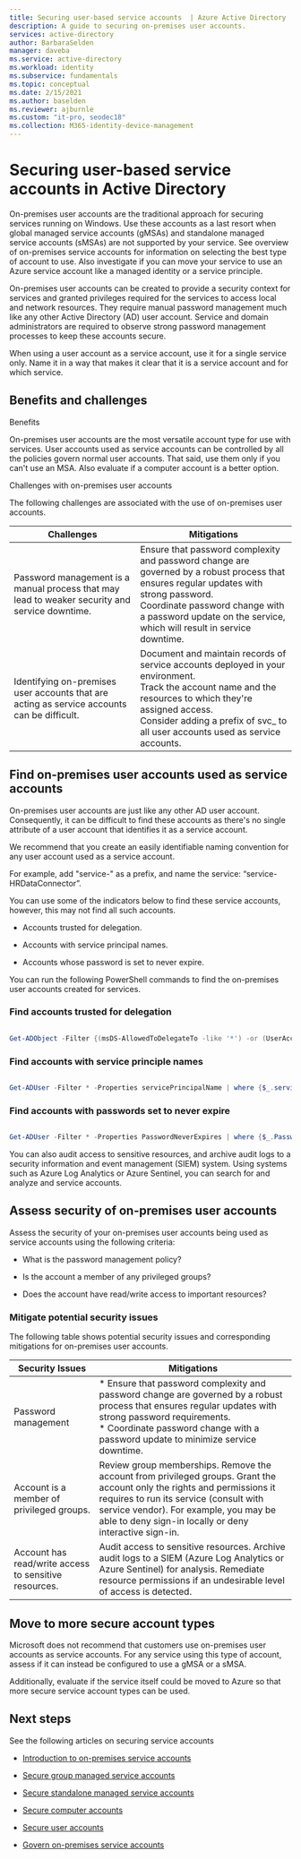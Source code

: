 ```yaml
---
title: Securing user-based service accounts  | Azure Active Directory
description: A guide to securing on-premises user accounts.
services: active-directory
author: BarbaraSelden
manager: daveba
ms.service: active-directory
ms.workload: identity
ms.subservice: fundamentals
ms.topic: conceptual
ms.date: 2/15/2021
ms.author: baselden
ms.reviewer: ajburnle
ms.custom: "it-pro, seodec18"
ms.collection: M365-identity-device-management
---
```


# Securing user-based service accounts in Active Directory

On-premises user accounts are the traditional approach for securing services running on Windows. Use these accounts as a last resort when global managed service accounts (gMSAs) and standalone managed service accounts (sMSAs) are not supported by your service. See overview of on-premises service accounts for information on selecting the best type of account to use. Also investigate if you can move your service to use an Azure service account like a managed identity or a service principle. 

On-premises user accounts can be created to provide a security context for services and granted privileges required for the services to access local and network resources. They require manual password management much like any other Active Directory (AD) user account. Service and domain administrators are required to observe strong password management processes to keep these accounts secure.

When using a user account as a service account, use it for a single service only. Name it in a way that makes it clear that it is a service account and for which service. 

## Benefits and challenges

Benefits

On-premises user accounts are the most versatile account type for use with services. User accounts used as service accounts can be controlled by all the policies govern normal user accounts. That said, use them only if you can't use an MSA. Also evaluate if a computer account is a better option. 

Challenges with on-premises user accounts

The following challenges are associated with the use of on-premises user accounts.

| Challenges| Mitigations |
| - | - |
| Password management is a manual process that may lead to weaker security and service downtime.| Ensure that password complexity and password change are governed by a robust process that ensures regular updates with strong password. <br> Coordinate password change with a password update on the service, which will result in service downtime. |
| Identifying on-premises user accounts that are acting as service accounts can be difficult.| Document and maintain records of service accounts deployed in your environment. <br> Track the account name and the resources to which they're assigned access. <br> Consider adding a prefix of svc_ to all user accounts used as service accounts. |


## Find on-premises user accounts used as service accounts

On-premises user accounts are just like any other AD user account. Consequently, it can be difficult to find these accounts as there's no single attribute of a user account that identifies it as a service account. 

We recommend that you create an easily identifiable naming convention for any user account used as a service account.

For example, add "service-" as a prefix, and name the service: “service-HRDataConnector”.

You can use some of the indicators below to find these service accounts, however, this may not find all such accounts.

* Accounts trusted for delegation.

* Accounts with service principal names.

* Accounts whose password is set to never expire.

You can run the following PowerShell commands to find the on-premises user accounts created for services.

### Find accounts trusted for delegation

```PowerShell

Get-ADObject -Filter {(msDS-AllowedToDelegateTo -like '*') -or (UserAccountControl -band 0x0080000) -or (UserAccountControl -band 0x1000000)} -prop samAccountName,msDS-AllowedToDelegateTo,servicePrincipalName,userAccountControl | select DistinguishedName,ObjectClass,samAccountName,servicePrincipalName, @{name='DelegationStatus';expression={if($_.UserAccountControl -band 0x80000){'AllServices'}else{'SpecificServices'}}}, @{name='AllowedProtocols';expression={if($_.UserAccountControl -band 0x1000000){'Any'}else{'Kerberos'}}}, @{name='DestinationServices';expression={$_.'msDS-AllowedToDelegateTo'}}

```

### Find accounts with service principle names

```PowerShell

Get-ADUser -Filter * -Properties servicePrincipalName | where {$_.servicePrincipalName -ne $null}

```

 

### Find accounts with passwords set to never expire

```PowerShell

Get-ADUser -Filter * -Properties PasswordNeverExpires | where {$_.PasswordNeverExpires -eq $true}

```


You can also audit access to sensitive resources, and archive audit logs to a security information and event management (SIEM) system. Using systems such as Azure Log Analytics or Azure Sentinel, you can search for and analyze and service accounts.

## Assess security of on-premises user accounts

Assess the security of your on-premises user accounts being used as service accounts using the following criteria:

* What is the password management policy?

* Is the account a member of any privileged groups?

* Does the account have read/write access to important resources?

### Mitigate potential security issues

The following table shows potential security issues and corresponding mitigations for on-premises user accounts.

| Security Issues| Mitigations |
| - | - |
| Password management|* Ensure that password complexity and password change are governed by a robust process that ensures regular updates with strong password requirements. <br> * Coordinate password change with a password update to minimize service downtime. |
| Account is a member of privileged groups.| Review group memberships. Remove the account from privileged groups. Grant the account only the rights and permissions it requires to run its service (consult with service vendor). For example, you may be able to deny sign-in locally or deny interactive sign-in. |
| Account has read/write access to sensitive resources.| Audit access to sensitive resources. Archive audit logs to a SIEM (Azure Log Analytics or Azure Sentinel) for analysis. Remediate resource permissions if an undesirable level of access is detected. |


## Move to more secure account types

Microsoft does not recommend that customers use on-premises user accounts as service accounts. For any service using this type of account, assess if it can instead be configured to use a gMSA or a sMSA.

Additionally, evaluate if the service itself could be moved to Azure so that more secure service account types can be used. 

## Next steps
See the following articles on securing service accounts

* [Introduction to on-premises service accounts](service-accounts-on-premises.md)

* [Secure group managed service accounts](service-accounts-group-managed.md)

* [Secure standalone managed service accounts](service-accounts-standalone-managed.md)

* [Secure computer accounts](service-accounts-computer.md)

* [Secure user accounts](service-accounts-user-on-premises.md)

* [Govern on-premises service accounts](service-accounts-govern-on-premises.md)

 

